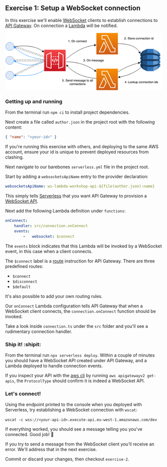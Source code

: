 ## Exercise 1: Setup a WebSocket connection

In this exercise we'll enable [WebSocket](https://en.wikipedia.org/wiki/WebSocket) clients to establish connections to [API Gateway](https://aws.amazon.com/api-gateway/). On connection a [Lambda](https://aws.amazon.com/lambda/) will be notified.

![Exercise diagram](exercise-diagram.png)

### Getting up and running

From the terminal run `npm ci` to install project dependencies.

Next create a file called `author.json` in the project root with the following content:

```json
{ "name": "<your-id>" }
```

If you're running this exercise with others, and deploying to the same AWS account, ensure your id is unique to prevent deployed resources from clashing.

Next navigate to our barebones `serverless.yml` file in the project root.

Start by adding a `websocketsApiName` entry to the provider declaration:

```yaml
websocketsApiName: ws-lambda-workshop-api-${file(author.json):name}
```

This simply tells [Serverless](https://www.serverless.com/) that you want API Gateway to provision a [WebSocket API](https://docs.aws.amazon.com/apigateway/latest/developerguide/apigateway-websocket-api.html).

Next add the following Lambda definition under `functions`:

```yaml
onConnect:
    handler: src/connection.onConnect
    events:
        -   websocket: $connect
```

The `events` block indicates that this Lambda will be invoked by a WebSocket event, in this case when a client connects.

The `$connect` label is a [route](https://docs.aws.amazon.com/apigateway/latest/developerguide/websocket-api-develop-routes.html) instruction for API Gateway. There are three predefined routes:
 * `$connect`
 * `$disconnect`
 * `$default`

It's also possible to add your own routing rules.

Our `onConnect` Lambda configuration tells API Gateway that when a WebSocket client connects, the `connection.onConnect` function should be invoked.

Take a look inside `connection.ts` under the `src` folder and you'll see a rudimentary connection handler.

### Ship it! :shipit:

From the terminal run `npx serverless deploy`. Within a couple of minutes you should have a WebSocket API created under API Gateway, and a Lambda deployed to handle connection events.

If you inspect your API with the [aws cli](https://aws.amazon.com/cli/) by running `aws apigatewayv2 get-apis`, the `ProtocolType` should confirm it is indeed a WebSocket API.

### Let's connect!

Using the endpoint printed to the console when you deployed with Serverless, try establishing a WebSocket connection with `wscat`:

```wscat -c wss://<your-api-id>.execute-api.eu-west-1.amazonaws.com/dev```

If everything worked, you should see a message telling you you've connected. Good job! :clap:

If you try to send a message from the WebSocket client you'll receive an error. We'll address that in the next exercise.

Commit or discard your changes, then checkout `exercise-2`.
